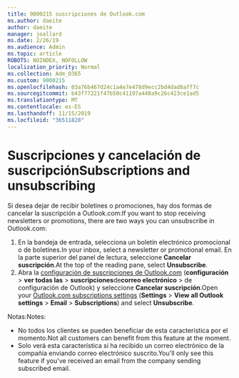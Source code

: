 ```yaml
---
title: 9000215 suscripciones de Outlook.com
ms.author: daeite
author: daeite
manager: joallard
ms.date: 2/26/19
ms.audience: Admin
ms.topic: article
ROBOTS: NOINDEX, NOFOLLOW
localization_priority: Normal
ms.collection: Adm_O365
ms.custom: 9000215
ms.openlocfilehash: 03a76b467d24c1a4e7e478d9ecc2bd4dad8aff7c
ms.sourcegitcommit: b43f77221f47b50c41197a448a9c26c423ce1ad5
ms.translationtype: MT
ms.contentlocale: es-ES
ms.lasthandoff: 11/15/2019
ms.locfileid: "36511828"
---
```

# <a name="subscriptions-and-unsubscribing"></a><span data-ttu-id="e1f01-102">Suscripciones y cancelación de suscripción</span><span class="sxs-lookup"><span data-stu-id="e1f01-102">Subscriptions and unsubscribing</span></span>

<span data-ttu-id="e1f01-103">Si desea dejar de recibir boletines o promociones, hay dos formas de cancelar la suscripción a Outlook.com:</span><span class="sxs-lookup"><span data-stu-id="e1f01-103">If you want to stop receiving newsletters or promotions, there are two ways you can unsubscribe in Outlook.com:</span></span>

1. <span data-ttu-id="e1f01-104">En la bandeja de entrada, selecciona un boletín electrónico promocional o de boletines.</span><span class="sxs-lookup"><span data-stu-id="e1f01-104">In your inbox, select a newsletter or promotional email.</span></span> <span data-ttu-id="e1f01-105">En la parte superior del panel de lectura, seleccione **Cancelar suscripción**.</span><span class="sxs-lookup"><span data-stu-id="e1f01-105">At the top of the reading pane, select **Unsubscribe**.</span></span>
2. <span data-ttu-id="e1f01-106">Abra la [configuración de suscripciones de Outlook.com](https://outlook.live.com/mail/options/mail/brandsSubscriptions) (**configuración** > **ver todas las** > **suscripciones**de**correo electrónico** > de configuración de Outlook) y seleccione **Cancelar suscripción**.</span><span class="sxs-lookup"><span data-stu-id="e1f01-106">Open your [Outlook.com subscriptions settings](https://outlook.live.com/mail/options/mail/brandsSubscriptions) (**Settings** > **View all Outlook settings** > **Email** > **Subscriptions**) and select **Unsubscribe**.</span></span>

<span data-ttu-id="e1f01-107">Notas:</span><span class="sxs-lookup"><span data-stu-id="e1f01-107">Notes:</span></span>

- <span data-ttu-id="e1f01-108">No todos los clientes se pueden beneficiar de esta característica por el momento.</span><span class="sxs-lookup"><span data-stu-id="e1f01-108">Not all customers can benefit from this feature at the moment.</span></span>
- <span data-ttu-id="e1f01-109">Solo verá esta característica si ha recibido un correo electrónico de la compañía enviando correo electrónico suscrito.</span><span class="sxs-lookup"><span data-stu-id="e1f01-109">You'll only see this feature if you've received an email from the company sending subscribed email.</span></span>